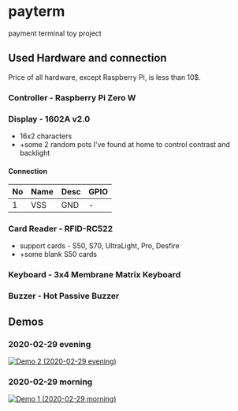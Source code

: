 # payterm
payment terminal toy project

## Used Hardware and connection
Price of all hardware, except Raspberry Pi, is less than 10$.
### Controller - Raspberry Pi Zero W
### Display - 1602A v2.0
 - 16x2 characters
 - +some 2 random pots I've found at home to control contrast and backlight
#### Connection

| No | Name | Desc | GPIO |
|-|-|-|-|
| 1 | VSS | GND | - |

### Card Reader - RFID-RC522
 - support cards - S50, S70, UltraLight, Pro, Desfire
 - +some blank S50 cards
### Keyboard - 3x4 Membrane Matrix Keyboard
### Buzzer - Hot Passive Buzzer

## Demos
### 2020-02-29 evening
[![Demo 2 (2020-02-29 evening)](http://img.youtube.com/vi/qaHyFebox_I/0.jpg)](http://www.youtube.com/watch?v=qaHyFebox_I)

### 2020-02-29 morning
[![Demo 1 (2020-02-29 morning)](http://img.youtube.com/vi/ukjnKA4MB-E/0.jpg)](http://www.youtube.com/watch?v=ukjnKA4MB-E)
